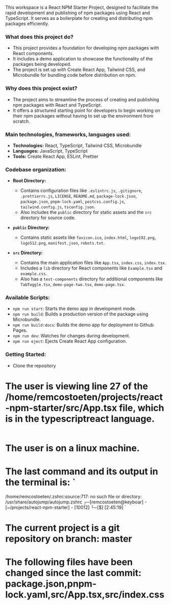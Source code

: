 This workspace is a React NPM Starter Project, designed to facilitate the rapid development and publishing of npm packages using React and TypeScript. It serves as a boilerplate for creating and distributing npm packages efficiently.

### What does this project do?

- This project provides a foundation for developing npm packages with React components.
- It includes a demo application to showcase the functionality of the packages being developed.
- The project is set up with Create React App, Tailwind CSS, and Microbundle for bundling code before distribution on npm.

### Why does this project exist?

- The project aims to streamline the process of creating and publishing npm packages with React and TypeScript.
- It offers a structured starting point for developers to begin working on their npm packages without having to set up the environment from scratch.

### Main technologies, frameworks, languages used:

- **Technologies:** React, TypeScript, Tailwind CSS, Microbundle
- **Languages:** JavaScript, TypeScript
- **Tools:** Create React App, ESLint, Prettier

### Codebase organization:

- **Root Directory:**

  - Contains configuration files like `.eslintrc.js`, `.gitignore`, `.prettierrc.js`, `LICENSE`, `README.md`, `package-lock.json`, `package.json`, `pnpm-lock.yaml`, `postcss.config.js`, `tailwind.config.js`, `tsconfig.json`.
  - Also includes the `public` directory for static assets and the `src` directory for source code.

- **`public` Directory:**

  - Contains static assets like `favicon.ico`, `index.html`, `logo192.png`, `logo512.png`, `manifest.json`, `robots.txt`.

- **`src` Directory:**
  - Contains the main application files like `App.tsx`, `index.css`, `index.tsx`.
  - Includes a `lib` directory for React components like `Example.tsx` and `example.css`.
  - Also has a `test-components` directory for additional components like `TabToggle.tsx`, `demo-page-two.tsx`, `demo-page.tsx`.

### Available Scripts:

- `npm run start`: Starts the demo app in development mode.
- `npm run build`: Builds a production version of the package using Microbundle.
- `npm run build:docs`: Builds the demo app for deployment to Github Pages.
- `npm run dev`: Watches for changes during development.
- `npm run eject`: Ejects Create React App configuration.

### Getting Started:

- Clone the repository

# The user is viewing line 27 of the /home/remcostoeten/projects/react-npm-starter/src/App.tsx file, which is in the typescriptreact language.

```

```

# The user is on a linux machine.

# The last command and its output in the terminal is: `

/home/remcostoeten/.zshrc:source:717: no such file or directory: /usr/share/autojump/autojump.zshrc
┌─[remcostoeten@keyboar] - [~/projects/react-npm-starter] - [10012]
└─[$] [2:45:19]
`

# The current project is a git repository on branch: master

# The following files have been changed since the last commit: package.json,pnpm-lock.yaml,src/App.tsx,src/index.css
